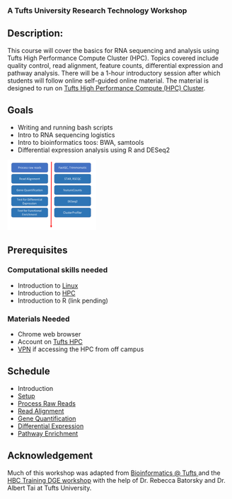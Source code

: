 ### A Tufts University Research Technology Workshop

## Description:
This course will cover the basics for RNA sequencing and analysis using Tufts High Performance Compute Cluster (HPC). Topics covered include quality control, read alignment, feature counts, differential expression and pathway analysis. There will be a 1-hour introductory session after which students will follow online self-guided online material. The material is designed to run on [Tufts High Performance Compute (HPC) Cluster](https://access.tufts.edu/research-cluster-account).

## Goals
- Writing and running bash scripts
- Intro to RNA sequencing logistics
- Intro to bioinformatics toos: BWA, samtools
- Differential expression analysis using R and DESeq2

<img src="img/workflow.png" width="200">

## Prerequisites

### Computational skills needed
- Introduction to [Linux](https://tufts.box.com/s/x9aflewr2qw59pcbgcghbo9muykbi4ju)
- Introduction to [HPC](https://tufts.box.com/s/yubnzxnpih14hd80mbfxqrkdri8s2nws)
- Introduction to R (link pending)

### Materials Needed
- Chrome web browser
- Account on [Tufts HPC](https://access.tufts.edu/research-cluster-account)
- [VPN](https://access.tufts.edu/vpn) if accessing the HPC from off campus

## Schedule
- Introduction
- [Setup](lessons/01_Setup.md)
- [Process Raw Reads](lessons/02_Process_Raw_Reads.md)
- [Read Alignment](lessons/03_Read_Alignment.md)
- [Gene Quantification](lessons/04_Gene_Quantification.md)
- [Differential Expression](lessons/05_Differential_Expression.md)
- [Pathway Enrichment](lessons/06_Pathway_Enrichment.md)


## Acknowledgement
Much of this workshop was adapted from [Bioinformatics @ Tufts ](https://sites.tufts.edu/biotools/tutorials/) and the [HBC Training DGE workshop](https://github.com/hbctraining/DGE_workshop) with the help of Dr. Rebecca Batorsky and Dr. Albert Tai at Tufts University.
